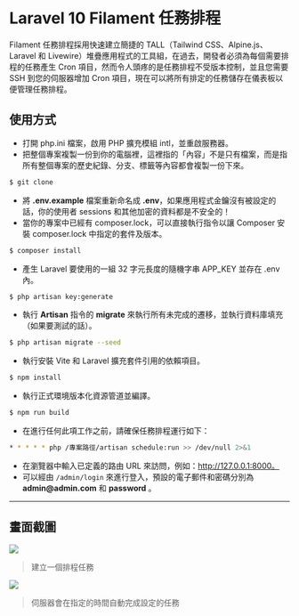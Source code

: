 # Laravel 10 Filament 任務排程

Filament 任務排程採用快速建立簡捷的 TALL（Tailwind CSS、Alpine.js、Laravel 和 Livewire）堆疊應用程式的工具組，在過去，開發者必須為每個需要排程的任務產生 Cron 項目，然而令人頭疼的是任務排程不受版本控制，並且您需要 SSH 到您的伺服器增加 Cron 項目，現在可以將所有排定的任務儲存在儀表板以便管理任務排程。

## 使用方式
- 打開 php.ini 檔案，啟用 PHP 擴充模組 intl，並重啟服務器。
- 把整個專案複製一份到你的電腦裡，這裡指的「內容」不是只有檔案，而是指所有整個專案的歷史紀錄、分支、標籤等內容都會複製一份下來。
```sh
$ git clone
```
- 將 __.env.example__ 檔案重新命名成 __.env__，如果應用程式金鑰沒有被設定的話，你的使用者 sessions 和其他加密的資料都是不安全的！
- 當你的專案中已經有 composer.lock，可以直接執行指令以讓 Composer 安裝 composer.lock 中指定的套件及版本。
```sh
$ composer install
```
- 產生 Laravel 要使用的一組 32 字元長度的隨機字串 APP_KEY 並存在 .env 內。
```sh
$ php artisan key:generate
```
- 執行 __Artisan__ 指令的 __migrate__ 來執行所有未完成的遷移，並執行資料庫填充（如果要測試的話）。
```sh
$ php artisan migrate --seed
```
- 執行安裝 Vite 和 Laravel 擴充套件引用的依賴項目。
```sh
$ npm install
```
- 執行正式環境版本化資源管道並編譯。
```sh
$ npm run build
```
- 在進行任何此項工作之前，請確保任務排程運行如下：
```sh
* * * * * php /專案路徑/artisan schedule:run >> /dev/null 2>&1
```
- 在瀏覽器中輸入已定義的路由 URL 來訪問，例如：http://127.0.0.1:8000。
- 可以經由 `/admin/login` 來進行登入，預設的電子郵件和密碼分別為 __admin@admin.com__ 和 __password__ 。

----

## 畫面截圖
![](https://i.imgur.com/sp6f78H.png)
> 建立一個排程任務

![](https://i.imgur.com/YVnmbUZ.png)
> 伺服器會在指定的時間自動完成設定的任務
